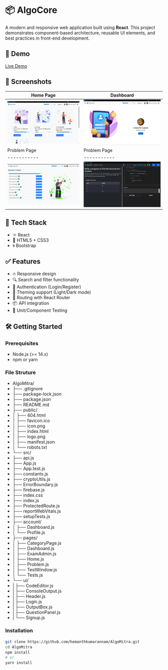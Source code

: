 # 📦 AlgoCore

A modern and responsive web application built using **React**. This project demonstrates component-based architecture, reusable UI elements, and best practices in front-end development.

## 🚀 Demo

[Live Demo](https://hemanthkumarannam.github.io/Algo-Mitra/profile)

## 📸 Screenshots

| Home Page | Dashboard |
|-----------|-----------|
| ![Home](./images/home.png) | ![Dashboard](./images/image.png) |
| Problem Page | Problem Page |
|-----------|-----------|
| ![Problem](./images/problems.png) | ![Code Page](./images/question.png) |

## 🧰 Tech Stack

- ⚛️ React
- 🧱 HTML5 + CSS3
- 🌀 Bootstrap


## ✅ Features

- 🔥 Responsive design
- 🔍 Search and filter functionality
- 🔐 Authentication (Login/Register)
- 🎨 Theming support (Light/Dark mode)
- 🧭 Routing with React Router
- 📦 API integration
- 🧪 Unit/Component Testing

## 🛠️ Getting Started

### Prerequisites

- Node.js (>= 14.x)
- npm or yarn



### File Struture

- AlgoMitra/
- ├── .gitignore
- ├── package-lock.json
- ├── package.json
- ├── README.md
- ├── public/
- │   ├── 404.html
- │   ├── favicon.ico
- │   ├── icon.png
- │   ├── index.html
- │   ├── logo.png
- │   ├── manifest.json
- │   └── robots.txt
- └── src/
-    ├── api.js
-    ├── App.js
-    ├── App.test.js
-    ├── constants.js
-    ├── cryptoUtils.js
-    ├── ErrorBoundary.js
-    ├── firebase.js
-    ├── index.css
-    ├── index.js
-    ├── ProtectedRoute.js
-    ├── reportWebVitals.js
-    ├── setupTests.js
-    ├── account/
-    │   ├── Dashboard.js
-    │   └── Profile.js
-    ├── pages/
-    │   ├── CategoryPage.js
-    │   ├── Dashboard.js
-    │   ├── ExamAdmin.js
-    │   ├── Home.js
-    │   ├── Problem.js
-    │   ├── TestWindow.js
-    │   └── Tests.js
-    └── ui/
-    |    ├── CodeEditor.js
-    |    ├── ConsoleOutput.js
-    |    ├── Header.js
-    |    ├── Login.js
-    |    ├── OutputBox.js
-    |    ├── QuestionPanel.js
-    |    └── Signup.js




### Installation

```bash
git clone https://github.com/hemanthkumarannam/AlgoMitra.git
cd AlgoMitra
npm install
# or
yarn install

